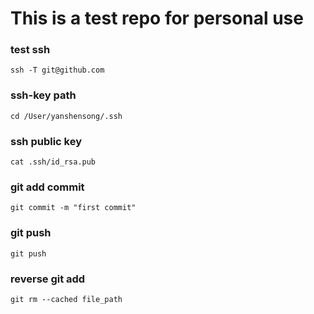 # This is a test repo for personal use

### test ssh
`ssh -T git@github.com`

### ssh-key path
`cd /User/yanshensong/.ssh`

### ssh public key
`cat .ssh/id_rsa.pub`

### git add commit 
`git commit -m "first commit"`

### git push
`git push`

### reverse git add
`git rm --cached file_path`